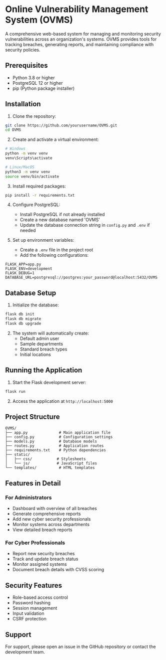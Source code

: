 # Online Vulnerability Management System (OVMS)

A comprehensive web-based system for managing and monitoring security vulnerabilities across an organization's systems. OVMS provides tools for tracking breaches, generating reports, and maintaining compliance with security policies.

## Prerequisites

- Python 3.8 or higher
- PostgreSQL 12 or higher
- pip (Python package installer)

## Installation

1. Clone the repository:
```bash
git clone https://github.com/yourusername/OVMS.git
cd OVMS
```

2. Create and activate a virtual environment:
```bash
# Windows
python -m venv venv
venv\Scripts\activate

# Linux/MacOS
python3 -m venv venv
source venv/bin/activate
```

3. Install required packages:
```bash
pip install -r requirements.txt
```

4. Configure PostgreSQL:
   - Install PostgreSQL if not already installed
   - Create a new database named 'OVMS'
   - Update the database connection string in `config.py` and `.env` if needed

5. Set up environment variables:
   - Create a `.env` file in the project root
   - Add the following configurations:
```
FLASK_APP=app.py
FLASK_ENV=development
FLASK_DEBUG=1
DATABASE_URL=postgresql://postgres:your_password@localhost:5432/OVMS
```

## Database Setup

1. Initialize the database:
```bash
flask db init
flask db migrate
flask db upgrade
```

2. The system will automatically create:
   - Default admin user
   - Sample departments
   - Standard breach types
   - Initial locations

## Running the Application

1. Start the Flask development server:
```bash
flask run
```

2. Access the application at `http://localhost:5000`

## Project Structure

```
OVMS/
├── app.py              # Main application file
├── config.py           # Configuration settings
├── models.py           # Database models
├── routes.py           # Application routes
├── requirements.txt    # Python dependencies
├── static/            
│   ├── css/           # Stylesheets
│   └── js/            # JavaScript files
└── templates/          # HTML templates
```

## Features in Detail

### For Administrators
- Dashboard with overview of all breaches
- Generate comprehensive reports
- Add new cyber security professionals
- Monitor systems across departments
- View detailed breach reports

### For Cyber Professionals
- Report new security breaches
- Track and update breach status
- Monitor assigned systems
- Document breach details with CVSS scoring

## Security Features

- Role-based access control
- Password hashing
- Session management
- Input validation
- CSRF protection

## Support

For support, please open an issue in the GitHub repository or contact the development team. 